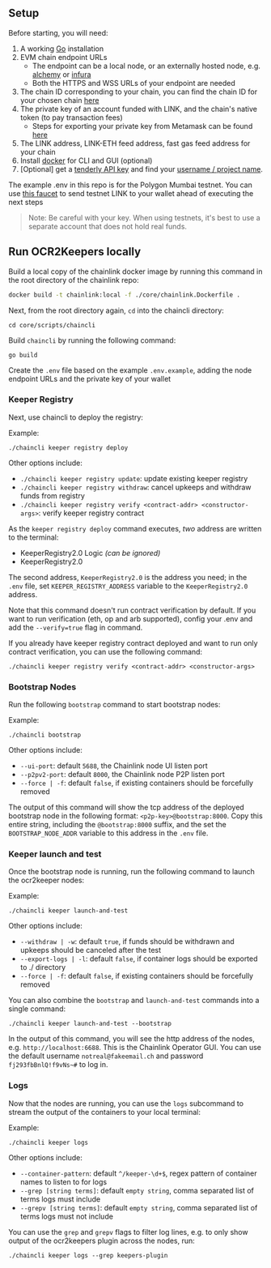 ## Setup

Before starting, you will need:
1. A working [Go](https://go.dev/doc/install) installation
2. EVM chain endpoint URLs
   - The endpoint can be a local node, or an externally hosted node, e.g. [alchemy](alchemy.com) or [infura](infura.io)
   - Both the HTTPS and WSS URLs of your endpoint are needed
3. The chain ID corresponding to your chain, you can find the chain ID for your chosen chain [here](https://chainlist.org/)
4. The private key of an account funded with LINK, and the chain's native token (to pay transaction fees)
   - Steps for exporting your private key from Metamask can be found [here](https://metamask.zendesk.com/hc/en-us/articles/360015289632-How-to-Export-an-Account-Private-Key)
5. The LINK address, LINK-ETH feed address, fast gas feed address for your chain
6. Install [docker](https://docs.docker.com/get-docker/) for CLI and GUI (optional)
7. \[Optional\] get a [tenderly API key](https://docs.tenderly.co/other/platform-access/how-to-generate-api-access-tokens) and find your [username / project name](https://docs.tenderly.co/other/platform-access/how-to-find-the-project-slug-username-and-organization-name).

The example .env in this repo is for the Polygon Mumbai testnet. You can use [this faucet](https://faucets.chain.link/mumbai) to send testnet LINK
to your wallet ahead of executing the next steps

>Note: Be careful with your key. When using testnets, it's best to use a separate account that does not hold real funds.

## Run OCR2Keepers locally

Build a local copy of the chainlink docker image by running this command in the root directory of the chainlink repo:

```bash
docker build -t chainlink:local -f ./core/chainlink.Dockerfile .
```

Next, from the root directory again, `cd` into the chaincli directory:

```shell
cd core/scripts/chaincli
```

Build `chaincli` by running the following command:

```shell
go build
```

Create the `.env` file based on the example `.env.example`, adding the node endpoint URLs and the private key of your wallet

### Keeper Registry
Next, use chaincli to deploy the registry:

Example:
```shell
./chaincli keeper registry deploy
```

Other options include:
- `./chaincli keeper registry update`: update existing keeper registry
- `./chaincli keeper registry withdraw`: cancel upkeeps and withdraw funds from registry
- `./chaincli keeper registry verify <contract-addr> <constructor-args>`: verify keeper registry contract

As the `keeper registry deploy` command executes, _two_ address are written to the terminal:

- KeeperRegistry2.0 Logic _(can be ignored)_
- KeeperRegistry2.0

The second address, `KeeperRegistry2.0` is the address you need; in the `.env` file, set `KEEPER_REGISTRY_ADDRESS` variable to the `KeeperRegistry2.0` address.

Note that this command doesn't run contract verification by default. If you want to run verification (eth, op and arb supported), config your .env and add the `--verify=true` flag in command.

If you already have keeper registry contract deployed and want to run only contract verification, you can use the following command:

```shell
./chaincli keeper registry verify <contract-addr> <constructor-args>
```

### Bootstrap Nodes
Run the following `bootstrap` command to start bootstrap nodes:

Example:
```shell
./chaincli bootstrap
```

Other options include:
- `--ui-port`: default `5688`, the Chainlink node UI listen port
- `--p2pv2-port`: default `8000`, the Chainlink node P2P listen port
- `--force | -f`: default `false`, if existing containers should be forcefully removed

The output of this command will show the tcp address of the deployed bootstrap node in the following format: `<p2p-key>@bootstrap:8000`.
Copy this entire string, including the `@bootstrap:8000` suffix, and the set the `BOOTSTRAP_NODE_ADDR` variable to this address in the `.env` file.

### Keeper launch and test
Once the bootstrap node is running, run the following command to launch the ocr2keeper nodes:

Example:
```shell
./chaincli keeper launch-and-test
```

Other options include:
- `--withdraw | -w`: default `true`, if funds should be withdrawn and upkeeps should be canceled after the test
- `--export-logs | -l`: default `false`, if container logs should be exported to ./ directory
- `--force | -f`: default `false`, if existing containers should be forcefully removed

You can also combine the `bootstrap` and `launch-and-test` commands into a single command:

```shell
./chaincli keeper launch-and-test --bootstrap
```
In the output of this command, you will see the http address of the nodes, e.g. `http://localhost:6688`. This is the Chainlink Operator GUI. You can use the default username `notreal@fakeemail.ch` and password `fj293fbBnlQ!f9vNs~#` to log in.

### Logs
Now that the nodes are running, you can use the `logs` subcommand to stream the output of the containers to your local terminal:

Example:
```shell
./chaincli keeper logs
```

Other options include:
- `--container-pattern`: default `^/keeper-\d+$`, regex pattern of container names to listen to for logs
- `--grep [string terms]`: default `empty string`, comma separated list of terms logs must include
- `--grepv [string terms]`: default `empty string`, comma separated list of terms logs must not include


You can use the `grep` and `grepv` flags to filter log lines, e.g. to only show output of the ocr2keepers plugin across the nodes, run:

```shell
./chaincli keeper logs --grep keepers-plugin
```
